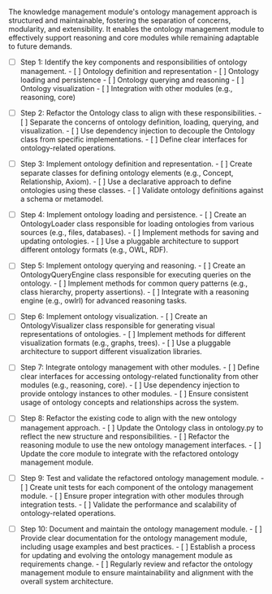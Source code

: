 The knowledge management module's ontology management approach is structured and maintainable, fostering the separation of concerns, modularity, and extensibility. It enables the ontology management module to effectively support reasoning and core modules while remaining adaptable to future demands.

- [ ] Step 1: Identify the key components and responsibilities of ontology management.
      - [ ] Ontology definition and representation
      - [ ] Ontology loading and persistence
      - [ ] Ontology querying and reasoning
      - [ ] Ontology visualization
      - [ ] Integration with other modules (e.g., reasoning, core)

- [ ] Step 2: Refactor the Ontology class to align with these responsibilities.
      - [ ] Separate the concerns of ontology definition, loading, querying, and visualization.
      - [ ] Use dependency injection to decouple the Ontology class from specific implementations.
      - [ ] Define clear interfaces for ontology-related operations.

- [ ] Step 3: Implement ontology definition and representation.
      - [ ] Create separate classes for defining ontology elements (e.g., Concept, Relationship, Axiom).
      - [ ] Use a declarative approach to define ontologies using these classes.
      - [ ] Validate ontology definitions against a schema or metamodel.
      
- [ ] Step 4: Implement ontology loading and persistence.
      - [ ] Create an OntologyLoader class responsible for loading ontologies from various sources (e.g., files, databases).
      - [ ] Implement methods for saving and updating ontologies.
      - [ ] Use a pluggable architecture to support different ontology formats (e.g., OWL, RDF).
    
- [ ] Step 5: Implement ontology querying and reasoning.
      - [ ] Create an OntologyQueryEngine class responsible for executing queries on the ontology.
      - [ ] Implement methods for common query patterns (e.g., class hierarchy, property assertions).
      - [ ] Integrate with a reasoning engine (e.g., owlrl) for advanced reasoning tasks.

- [ ] Step 6: Implement ontology visualization.
      - [ ] Create an OntologyVisualizer class responsible for generating visual representations of ontologies.
      - [ ] Implement methods for different visualization formats (e.g., graphs, trees).
      - [ ] Use a pluggable architecture to support different visualization libraries.

- [ ] Step 7: Integrate ontology management with other modules.
      - [ ] Define clear interfaces for accessing ontology-related functionality from other modules (e.g., reasoning, core).
      - [ ] Use dependency injection to provide ontology instances to other modules.
      - [ ] Ensure consistent usage of ontology concepts and relationships across the system.

- [ ] Step 8: Refactor the existing code to align with the new ontology management approach.
      - [ ] Update the Ontology class in ontology.py to reflect the new structure and responsibilities.
      - [ ] Refactor the reasoning module to use the new ontology management interfaces.
      - [ ] Update the core module to integrate with the refactored ontology management module.

- [ ] Step 9: Test and validate the refactored ontology management module.
      - [ ] Create unit tests for each component of the ontology management module.
      - [ ] Ensure proper integration with other modules through integration tests.
      - [ ] Validate the performance and scalability of ontology-related operations.

- [ ] Step 10: Document and maintain the ontology management module.
      - [ ] Provide clear documentation for the ontology management module, including usage examples and best practices.
      - [ ] Establish a process for updating and evolving the ontology management module as requirements change.
      - [ ] Regularly review and refactor the ontology management module to ensure maintainability and alignment with the overall system architecture.